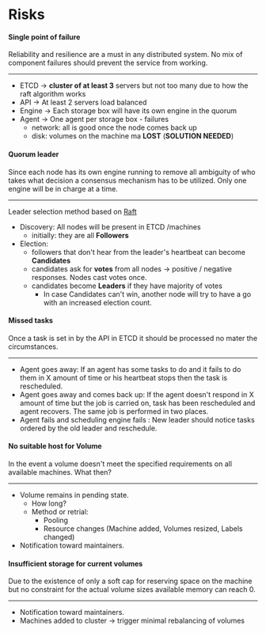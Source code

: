 # Risks


#### Single point of failure


Reliability and resilience are a must in any distributed system. No mix of component failures should prevent the service from
working.

---

- ETCD   -> **cluster of at least 3** servers but not too many due to how the raft algorithm works
- API    -> At least 2 servers load balanced
- Engine -> Each storage box will have its own engine in the quorum
- Agent  -> One agent per storage box - failures
    - network: all is good once the node comes back up
    - disk: volumes on the machine ma **LOST**  (**SOLUTION NEEDED**)


#### Quorum leader

Since each node has its own engine running to remove all ambiguity of who takes what decision a consensus mechanism
has to be utilized. Only one engine will be in charge at a time.

---

Leader selection method based on [Raft](http://thesecretlivesofdata.com/raft/)

- Discovery: All nodes will be present in ETCD /machines
    - initially: they are all **Followers**
- Election:
    - followers that don't hear from the leader's heartbeat can become **Candidates**
    - candidates ask for **votes** from all nodes -> positive / negative responses. Nodes cast votes once.
    - candidates become **Leaders** if they have majority of votes
        - In case Candidates can't win, another node will try to have a go with an increased election count.



#### Missed tasks

Once a task is set in by the API in ETCD it should be processed no mater the circumstances.

---

- Agent goes away: If an agent has some tasks to do and it fails to do them in X amount of time or his heartbeat stops
                   then the task is rescheduled.
- Agent goes away and comes back up: If the agent doesn't respond in X amount of time but the job is carried on, task 
                   has been rescheduled and agent recovers. The same job is performed in two places.
- Agent fails and scheduling engine fails : New leader should notice tasks ordered by the old leader and reschedule.


#### No suitable host for Volume

In the event a volume doesn't meet the specified requirements on all available machines. What then?

---

- Volume remains in pending state.
    - How long?
    - Method or retrial:
        - Pooling
        - Resource changes (Machine added, Volumes resized, Labels changed)
- Notification toward maintainers.



#### Insufficient storage for current volumes

Due to the existence of only a soft cap for reserving space on the machine but no constraint for the actual volume sizes
available memory can reach 0.

---

- Notification toward maintainers.
- Machines added to cluster -> trigger minimal rebalancing of volumes

